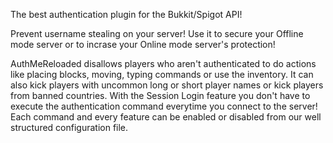 The best authentication plugin for the Bukkit/Spigot API!

Prevent username stealing on your server!
Use it to secure your Offline mode server or to incrase your Online mode server's protection!

AuthMeReloaded disallows players who aren't authenticated to do actions like placing blocks, moving,
typing commands or use the inventory. It can also kick players with uncommon long or short player names or kick players from banned countries.
With the Session Login feature you don't have to execute the authentication command everytime you connect to the server!
Each command and every feature can be enabled or disabled from our well structured configuration file.​
